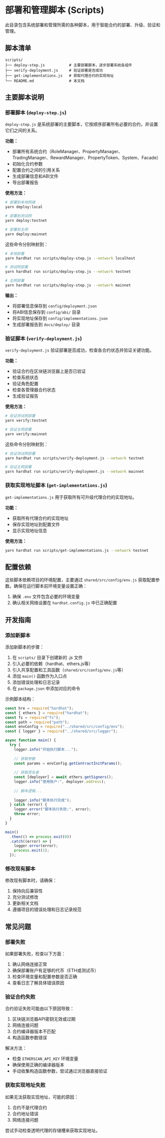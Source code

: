 # 部署和管理脚本 (Scripts)

此目录包含系统部署和管理所需的各种脚本，用于智能合约的部署、升级、验证和管理。

## 脚本清单

```
scripts/
├── deploy-step.js           # 主要部署脚本，逐步部署系统各组件
├── verify-deployment.js     # 验证部署是否成功
├── get-implementations.js   # 获取代理合约的实现地址
└── README.md                # 本文档
```

## 主要脚本说明

### 部署脚本 (`deploy-step.js`)

`deploy-step.js` 是系统部署的主要脚本，它按顺序部署所有必要的合约，并设置它们之间的关系。

**功能：**
- 部署所有系统合约（RoleManager、PropertyManager、TradingManager、RewardManager、PropertyToken、System、Facade）
- 初始化合约参数
- 配置合约之间的引用关系
- 生成部署信息和ABI文件
- 导出部署报告

**使用方法：**

```bash
# 部署到本地网络
yarn deploy:local

# 部署到测试网
yarn deploy:testnet

# 部署到主网
yarn deploy:mainnet
```

这些命令分别映射到：

```bash
# 本地部署
yarn hardhat run scripts/deploy-step.js --network localhost

# 测试网部署
yarn hardhat run scripts/deploy-step.js --network testnet

# 主网部署
yarn hardhat run scripts/deploy-step.js --network mainnet
```

**输出：**
- 将部署信息保存到 `config/deployment.json`
- 将ABI信息保存到 `config/abi/` 目录
- 将实现地址保存到 `config/implementations.json`
- 生成部署报告到 `docs/deploy/` 目录

### 验证脚本 (`verify-deployment.js`)

`verify-deployment.js` 验证部署是否成功，检查各合约状态并验证关键功能。

**功能：**
- 验证合约在区块链浏览器上是否已验证
- 检查系统状态
- 验证角色配置
- 检查各管理器合约状态
- 生成验证报告

**使用方法：**

```bash
# 验证测试网部署
yarn verify:testnet

# 验证主网部署
yarn verify:mainnet
```

这些命令分别映射到：

```bash
# 验证测试网部署
yarn hardhat run scripts/verify-deployment.js --network testnet

# 验证主网部署
yarn hardhat run scripts/verify-deployment.js --network mainnet
```

### 获取实现地址脚本 (`get-implementations.js`)

`get-implementations.js` 用于获取所有可升级代理合约的实现地址。

**功能：**
- 获取所有代理合约的实现地址
- 保存实现地址到配置文件
- 显示实现地址信息

**使用方法：**

```bash
yarn hardhat run scripts/get-implementations.js --network testnet
```

## 配置依赖

这些脚本依赖项目的环境配置，主要通过 `shared/src/config/env.js` 获取配置参数。确保在运行脚本前环境变量设置正确：

1. 确保 `.env` 文件包含必要的环境变量
2. 确认相关网络设置在 `hardhat.config.js` 中已正确配置

## 开发指南

### 添加新脚本

添加新脚本的步骤：

1. 在 `scripts/` 目录下创建新的 .js 文件
2. 引入必要的依赖（hardhat、ethers.js等）
3. 引入共享配置和工具函数（`shared/src/config/env.js`等）
4. 添加 `main()` 函数作为入口点
5. 添加错误处理和日志记录
6. 在 `package.json` 中添加对应的命令

示例脚本结构：

```javascript
const hre = require("hardhat");
const { ethers } = require("hardhat");
const fs = require("fs");
const path = require("path");
const envConfig = require("../shared/src/config/env");
const { logger } = require("../shared/src/logger");

async function main() {
  try {
    logger.info("开始执行脚本...");
    
    // 获取参数
    const params = envConfig.getContractInitParams();
    
    // 获取签名者
    const [deployer] = await ethers.getSigners();
    logger.info("使用账户:", deployer.address);
    
    // 脚本逻辑...
    
    logger.info("脚本执行完成");
  } catch (error) {
    logger.error("脚本执行失败:", error);
    throw error;
  }
}

main()
  .then(() => process.exit(0))
  .catch((error) => {
    logger.error(error);
    process.exit(1);
  });
```

### 修改现有脚本

修改现有脚本时，请确保：

1. 保持向后兼容性
2. 充分测试修改
3. 更新相关文档
4. 遵循项目的错误处理和日志记录规范

## 常见问题

### 部署失败

如果部署失败，检查以下方面：

1. 确认网络连接正常
2. 确保部署账户有足够的代币（ETH或测试币）
3. 检查环境变量和配置参数是否正确
4. 查看日志了解具体错误原因

### 验证合约失败

合约验证失败可能由以下原因导致：

1. 区块链浏览器API密钥无效或过期
2. 网络连接问题
3. 合约编译器版本不匹配
4. 构造函数参数错误

解决方法：
- 检查 `ETHERSCAN_API_KEY` 环境变量
- 确保使用正确的编译器版本
- 手动收集构造函数参数，尝试通过浏览器直接验证

### 获取实现地址失败

如果无法获取实现地址，可能的原因：

1. 合约不是代理合约
2. 合约地址错误
3. 网络连接问题

尝试手动检查透明代理的存储槽来获取实现地址。 